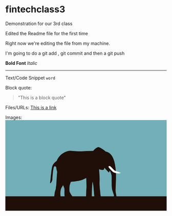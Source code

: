 # fintechclass3
Demonstration for our 3rd class



Edited the Readme file for the first time


Right now we're editing the file from my machine.

I'm going to do a git add , git commit and then a git push




**Bold Font**
*Italic*

---

Text/Code Snippet
`word`

Block quote:
> "This is a block quote" 



Files/URLs: [This is a link](http://www.google.com)


Images: ![Elephant image](elephant.jpg)
